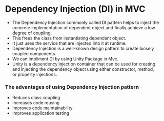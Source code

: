 # Dependency Injection (DI) in MVC
- The Dependency Injection commonly called DI pattern helps to inject the concrete implementation of dependent object and finally achieve a low degree of coupling.
- This frees the class from instantiating dependent object.
- It just uses the service that are injected into it at runtime.
- Dependency Injection is a well-known design pattern to create loosely coupled components.
- We can impliment DI by using Unity Package in Mvc.
- Unity is a dependency injection container that can be used for creating and injecting the dependency object using either constructor, method, or property injections.

### The advantages of using Dependency Injection pattern
- Reduces class coupling
- Increases code reusing
- Improves code maintainability
- Improves application testing
